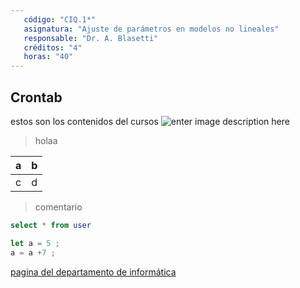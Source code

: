 ```yaml
---
   código: "CIQ.1*"
   asignatura: "Ajuste de parámetros en modelos no lineales"
   responsable: "Dr. A. Blasetti"
   créditos: "4"
   horas: "40"
---
```

## Crontab
estos son los contenidos del cursos
![enter image description here](https://i1.wp.com/diariocronica.com.ar/wp-content/uploads/2018/11/borrador-autom%C3%A1tico-133.jpg?fit=1200,800&ssl=1)

> holaa

| a | b |
|---|---|
| c | d |

> comentario



```sql
select * from user
```

```javascript
let a = 5 ;
a = a +7 ;
```
[pagina del departamento de informática](http://www.dinfo.ing.unp.edu.ar)
<!--stackedit_data:
eyJoaXN0b3J5IjpbLTExNzUwMTk0MDgsLTEwNjU2MzcyMTYsLT
E1ODk2NTAyNzUsNDA0NjE4Mzk5LDExODM5MjEyMzQsLTg5MDA4
OTUzMywzOTk5ODQ1MzQsNDQ0MjY4NzI4LDExMDkwMzM1MjYsLT
k4MzM3ODk5NCwtMzUwOTI3OTU0LDE5NjExMTE3MzUsOTQzMDQy
MzU5LC04NDc3MTcwMDEsMTc0MTA2NTk4LDExMzE2Njk5ODgsMj
A4ODQ3ODY3LDU2NDUxMTcyMywyNTc5NDc0OTksLTE4NTcyMjY3
NV19
-->